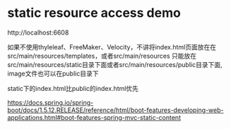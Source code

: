 # static resource access demo

http://localhost:6608

如果不使用thyleleaf、FreeMaker、Velocity，不讲将index.html页面放在在src/main/resources/templates，或者src/main/resources
只能放在src/main/resources/static目录下面或者src/main/resources/public目录下面,  image文件也可以在public目录下

static下的index.html比public的index.html优先


https://docs.spring.io/spring-boot/docs/1.5.12.RELEASE/reference/html/boot-features-developing-web-applications.html#boot-features-spring-mvc-static-content